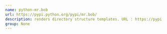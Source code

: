 ```yaml
---
name: python-mr.bob
url: https://pypi.python.org/pypi/mr.bob/
description: renders directory structure templates. URL : https://pypi.python.org/pypi/mr.bob/ Groups : None
group: None
---
```

